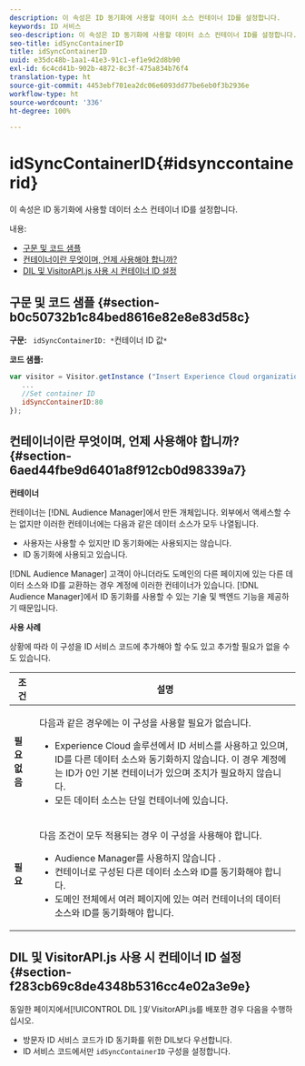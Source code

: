 ```yaml
---
description: 이 속성은 ID 동기화에 사용할 데이터 소스 컨테이너 ID를 설정합니다.
keywords: ID 서비스
seo-description: 이 속성은 ID 동기화에 사용할 데이터 소스 컨테이너 ID를 설정합니다.
seo-title: idSyncContainerID
title: idSyncContainerID
uuid: e35dc48b-1aa1-41e3-91c1-ef1e9d2d8b90
exl-id: 6c4cd41b-902b-4872-8c3f-475a834b76f4
translation-type: ht
source-git-commit: 4453ebf701ea2dc06e6093dd77be6eb0f3b2936e
workflow-type: ht
source-wordcount: '336'
ht-degree: 100%

---
```


# idSyncContainerID{#idsynccontainerid}

이 속성은 ID 동기화에 사용할 데이터 소스 컨테이너 ID를 설정합니다.

내용:

<ul class="simplelist"> 
 <li> <a href="../../library/function-vars/idsyncontainerid.md#section-b0c50732b1c84bed8616e82e8e83d58c" format="dita" scope="local"> 구문 및 코드 샘플 </a> </li> 
 <li> <a href="../../library/function-vars/idsyncontainerid.md#section-6aed44fbe9d6401a8f912cb0d98339a7" format="dita" scope="local"> 컨테이너이란 무엇이며, 언제 사용해야 합니까? </a> </li> 
 <li> <a href="../../library/function-vars/idsyncontainerid.md#section-f283cb69c8de4348b5316cc4e02a3e9e" format="dita" scope="local"> DIL 및 VisitorAPI.js 사용 시 컨테이너 ID 설정 </a> </li> 
</ul>

## 구문 및 코드 샘플 {#section-b0c50732b1c84bed8616e82e8e83d58c}

**구문:** ` idSyncContainerID: *`컨테이너 ID 값`*`

**코드 샘플:**

```js
var visitor = Visitor.getInstance ("Insert Experience Cloud organization ID here",{ 
   ... 
   //Set container ID 
   idSyncContainerID:80 
});
```

## 컨테이너이란 무엇이며, 언제 사용해야 합니까? {#section-6aed44fbe9d6401a8f912cb0d98339a7}

**컨테이너**

컨테이너는 [!DNL Audience Manager]에서 만든 개체입니다. 외부에서 액세스할 수는 없지만 이러한 컨테이너에는 다음과 같은 데이터 소스가 모두 나열됩니다.

* 사용자는 사용할 수 있지만 ID 동기화에는 사용되지는 않습니다.
* ID 동기화에 사용되고 있습니다.

[!DNL Audience Manager] 고객이 아니더라도 도메인의 다른 페이지에 있는 다른 데이터 소스와 ID를 교환하는 경우 계정에 이러한 컨테이너가 있습니다. [!DNL Audience Manager]에서 ID 동기화를 사용할 수 있는 기술 및 백엔드 기능을 제공하기 때문입니다.

**사용 사례**

상황에 따라 이 구성을 ID 서비스 코드에 추가해야 할 수도 있고 추가할 필요가 없을 수도 있습니다.

<table id="table_48621F343C7F4760A75F6BCC2DB2DA20"> 
 <thead> 
  <tr> 
   <th colname="col1" class="entry"> 조건 </th> 
   <th colname="col2" class="entry"> 설명 </th> 
  </tr> 
 </thead>
 <tbody> 
  <tr> 
   <td colname="col1"> <p> <b>필요 없음</b> </p> </td> 
   <td colname="col2"> <p>다음과 같은 경우에는 이 구성을 사용할 필요가 없습니다. </p> <p> 
     <ul id="ul_4D6F794CD65C43D0BEFBA6F5DE420C2E"> 
      <li id="li_0F048A6AC7BE4450AFA1B20B1AC25808"><span class="keyword">Experience Cloud</span> 솔루션에서 ID 서비스를 사용하고 있으며, ID를 다른 데이터 소스와 동기화하지 않습니다. 이 경우 계정에는 ID가 0인 기본 컨테이너가 있으며 조치가 필요하지 않습니다. </li> 
      <li id="li_5657D64D9406407D9B4DB7D8BE4F8EE4">모든 데이터 소스는 단일 컨테이너에 있습니다. </li> 
     </ul> </p> </td> 
  </tr> 
  <tr> 
   <td colname="col1"> <p> <b>필요</b> </p> </td> 
   <td colname="col2"> <p>다음 조건이 모두 적용되는 경우 이 구성을 사용해야 합니다. </p> <p> 
     <ul id="ul_9AFD14FC5A2745F7BD7BE7B64545DA62"> 
      <li id="li_04F0EFBBD71B43608CAAA7E7409D33FE"><span class="keyword">Audience Manager</span>를 사용하지 않습니다 . </li> 
      <li id="li_4BFA6DC76CE9455EBBC337FD2FE820BF">컨테이너로 구성된 다른 데이터 소스와 ID를 동기화해야 합니다. </li> 
      <li id="li_731DA5D1CBF244F8BEBE57C0E2EBA713">도메인 전체에서 여러 페이지에 있는 여러 컨테이너의 데이터 소스와 ID를 동기화해야 합니다. </li> 
     </ul> </p> </td> 
  </tr> 
 </tbody> 
</table>

## DIL 및 VisitorAPI.js 사용 시 컨테이너 ID 설정 {#section-f283cb69c8de4348b5316cc4e02a3e9e}

동일한 페이지에서[!UICONTROL DIL ]*및* VisitorAPI.js를 배포한 경우 다음을 수행하십시오.

* 방문자 ID 서비스 코드가 ID 동기화를 위한 DIL보다 우선합니다.
* ID 서비스 코드에서만 `idSyncContainerID` 구성을 설정합니다.
